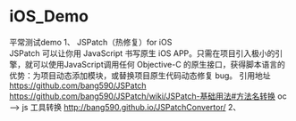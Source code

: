 # iOS_Demo
平常测试demo
1、 JSPatch（热修复）for iOS  
   JSPatch 可以让你用 JavaScript 书写原生 iOS APP。只需在项目引入极小的引擎，就可以使用JavaScript调用任何 Objective-C 的原生接口，获得脚本语言的优势：为项目动态添加模块，或替换项目原生代码动态修复 bug。
   引用地址
    https://github.com/bang590/JSPatch
    https://github.com/bang590/JSPatch/wiki/JSPatch-基础用法#方法名转换
   oc --> js 工具转换
   http://bang590.github.io/JSPatchConvertor/
2、
